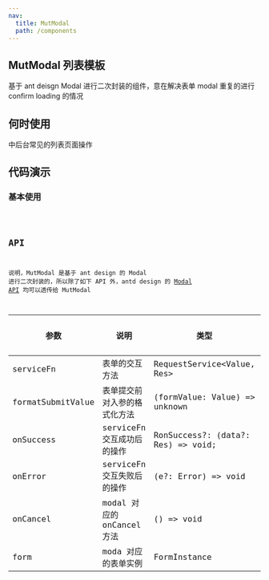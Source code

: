 ```yaml
---
nav:
  title: MutModal
  path: /components
---
```


## MutModal 列表模板

基于 ant deisgn Modal 进行二次封装的组件，意在解决表单 modal 重复的进行 confirm loading 的情况

## 何时使用

中后台常见的列表页面操作

## 代码演示

 ### 基本使用

<code src="../demos/MutModalDemo1.tsx"  title="简单的使用,展示可能会报错，请直接copy代码在您的项目中食用"> 

## API
说明，MutModal 是基于 ant design 的 Modal 进行二次封装的，所以除了如下 API 外，antd design 的 [Modal API](https://ant-design.gitee.io/components/modal-cn/#API) 均可以透传给 MutModal


| 参数 | 说明 | 类型 | 默认值 |
| --- | --- | --- | --- |
|serviceFn| 表单的交互方法 | RequestService<Value, Res> | - |
|formatSubmitValue| 表单提交前对入参的格式化方法 |(formValue: Value) => unknown | - |
|onSuccess| serviceFn 交互成功后的操作 | RonSuccess?: (data?: Res) => void; | - |
|onError| serviceFn 交互失败后的操作 |(e?: Error) => void | - |
|onCancel| modal 对应的 onCancel 方法 |() => void | - |
|form| moda 对应的表单实例 |FormInstance | - |
